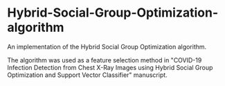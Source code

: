 # Hybrid-Social-Group-Optimization-algorithm
An implementation of the Hybrid Social Group Optimization algorithm.

The algorithm was used as a feature selection method in "COVID-19 Infection Detection from Chest X-Ray Images using Hybrid Social Group Optimization and Support Vector Classifier"
manuscript.
